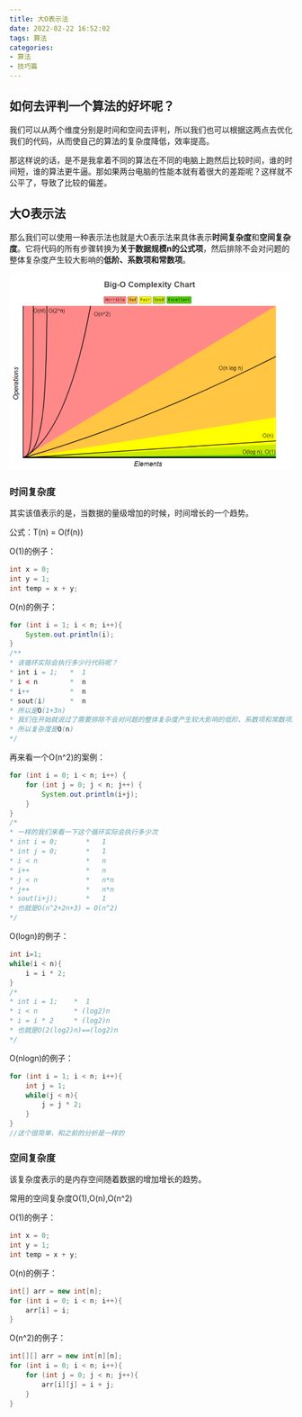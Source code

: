 ```yaml
---
title: 大O表示法
date: 2022-02-22 16:52:02
tags: 算法
categories:
- 算法
- 技巧篇
---
```


## 如何去评判一个算法的好坏呢？

我们可以从两个维度分别是时间和空间去评判，所以我们也可以根据这两点去优化我们的代码，从而使自己的算法的复杂度降低，效率提高。

那这样说的话，是不是我拿着不同的算法在不同的电脑上跑然后比较时间，谁的时间短，谁的算法更牛逼。那如果两台电脑的性能本就有着很大的差距呢？这样就不公平了，导致了比较的偏差。

## 大O表示法

那么我们可以使用一种表示法也就是大O表示法来具体表示**时间复杂度**和**空间复杂度**。它将代码的所有步骤转换为**关于数据规模n的公式项**，然后排除不会对问题的整体复杂度产生较大影响的**低阶、系数项和常数项**。

![Big-OComplexityChart](算法-大O表示法/Big-OComplexityChart.png)

### 时间复杂度

其实该值表示的是，当数据的量级增加的时候，时间增长的一个趋势。

公式：T(n) = O(f(n))

O(1)的例子：

```java
int x = 0;
int y = 1;
int temp = x + y;
```

O(n)的例子：

```java
for (int i = 1; i < n; i++){
    System.out.println(i);
}
/**
* 该循环实际会执行多少行代码呢？
* int i = 1;   *  1
* i < n        *  n
* i++          *  n
* sout(i)      *  n
* 所以是O(1+3n)
* 我们在开始就说过了需要排除不会对问题的整体复杂度产生较大影响的低阶、系数项和常数项。
* 所以复杂度是O(n)
*/
```

再来看一个O(n^2)的案例：

```java
for (int i = 0; i < n; i++) {
    for (int j = 0; j < n; j++) {
        System.out.println(i+j);
    }
}
/*
* 一样的我们来看一下这个循环实际会执行多少次
* int i = 0;       *   1
* int j = 0;       *   1
* i < n            *   n
* i++              *   n
* j < n            *   n*n
* j++              *   n*n
* sout(i+j);       *   1
* 也就是O(n^2+2n+3) = O(n^2)
*/
```

O(logn)的例子：

```java
int i=1;
while(i < n){
    i = i * 2; 
}
/*
* int i = 1;    *  1
* i < n         * (log2)n
* i = i * 2     * (log2)n
* 也就是O(2(log2)n)==(log2)n
*/
```

O(nlogn)的例子：

```java
for (int i = 1; i < n; i++){
    int j = 1;
    while(j < n){
        j = j * 2; 
    }
}
//这个很简单，和之前的分析是一样的
```

### 空间复杂度

该复杂度表示的是内存空间随着数据的增加增长的趋势。

常用的空间复杂度O(1),O(n),O(n^2)

O(1)的例子：

```java
int x = 0;
int y = 1;
int temp = x + y;
```

O(n)的例子：

```java
int[] arr = new int[n];
for (int i = 0; i < n; i++){
    arr[i] = i;
}
```

O(n^2)的例子：

```java
int[][] arr = new int[n][n];
for (int i = 0; i < n; i++){
    for (int j = 0; j < n; j++){
        arr[i][j] = i + j;
    }
}
```











